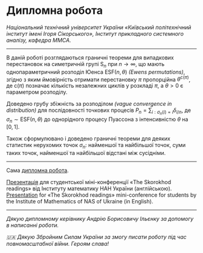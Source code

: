 # Дипломна робота

_Національний технічний університет України «Київський політехнічний інститут імені Ігоря Сікорського»,
Інститут прикладного системного аналізу, кафедра ММСА._

---

В даній роботі розглядаються граничні теореми для
випадкових перестановок на симетричній групі $\mathrm{S}_n$
при $n\to\infty$, що мають однопараметричний розподіл Юенса $\mathrm{ESF}(n, \theta)$ _(Ewens permutations)_,
згідно з яким ймовірність отримати перестановку
$\pi$ пропорційна $\theta^{\mathrm{c}(\pi)}$, де
$\mathrm{c}(\pi)$ позначає кількість незалежних
циклів у розкладі $\pi$, а $\theta > 0$
є параметром розподілу.

Доведено грубу збіжність за розподілом _(vague convergence in distribution)_ для
послідовності точкових процесів 
$P_n = \sum_{i : \sigma_n(i) = i} \delta_{i / n}$, де $\sigma_n \sim \mathrm{ESF}(n, \theta)$
до однорідного процесу Пуассона з інтенсивністю $\theta$ на $[0, 1]$.

Також сформулювано і доведено граничні теореми для деяких статистик нерухомих точок $\sigma_n$: 
найменшої та найбільшої точок, суми таких точок, найменшої та найбільшої відстані між сусідніми.

---

Сама [дипломна робота](https://github.com/Yalikesifulei/diploma/blob/master/main.pdf).

[Презентація](https://github.com/Yalikesifulei/diploma/blob/master/presentation/main.pdf) для студентської міні-конференції «The Skorokhod readings» від Інституту математику НАН України (англійською).
[Presentation](https://github.com/Yalikesifulei/diploma/blob/master/presentation/main.pdf) for «The Skorokhod readings» mini-conference for students by the Institute of Mathematics of NAS of Ukraine (in English).

---

_Дякую дипломному керівнику Андрію Борисовичу Ільєнку за допомогу в написанні роботи._

_🇺🇦 Дякую Збройним Силам України за змогу писати роботу під час повномасштабної війни. Героям слава!_
